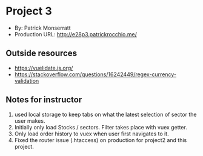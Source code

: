 # Project 3
+ By: Patrick Monserratt
+ Production URL: <http://e28p3.patrickrocchio.me/>

## Outside resources
+ https://vuelidate.js.org/
+ https://stackoverflow.com/questions/16242449/regex-currency-validation

## Notes for instructor
1. used local storage to keep tabs on what the latest selection of sector the user makes.
2. Initially only load Stocks / sectors.  Filter takes place with vuex getter.
3. Only load order history to vuex when user first navigates to it.
4. Fixed the router issue (.htaccess) on production for project2 and this project.

